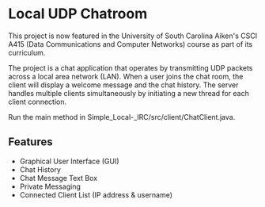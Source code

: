 # Local UDP Chatroom

This project is now featured in the University of South Carolina Aiken's CSCI A415 (Data Communications and Computer Networks) course as part of its curriculum.

The project is a chat application that operates by transmitting UDP packets across a local area network (LAN). When a user joins the chat room, the client will display a welcome message and the chat history. The server handles multiple clients simultaneously by initiating a new thread for each client connection.

Run the main method in Simple_Local-_IRC/src/client/ChatClient.java.

## Features

- Graphical User Interface (GUI)
- Chat History
- Chat Message Text Box
- Private Messaging
- Connected Client List (IP address & username)
